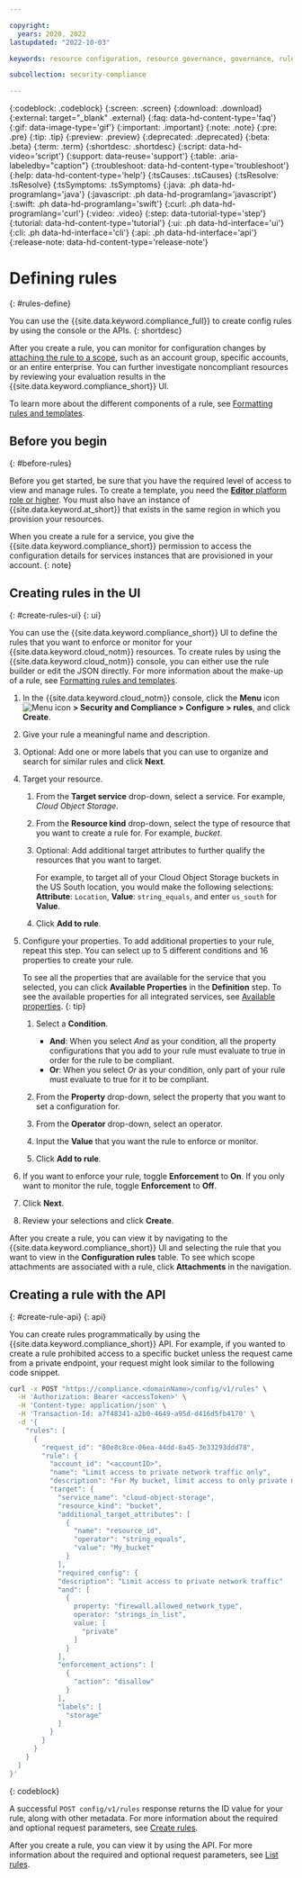 ```yaml
---

copyright:
  years: 2020, 2022
lastupdated: "2022-10-03"

keywords: resource configuration, resource governance, governance, rule, config rule, properties, conditions, enforcement actions, evaluation results

subcollection: security-compliance

---
```


{:codeblock: .codeblock}
{:screen: .screen}
{:download: .download}
{:external: target="_blank" .external}
{:faq: data-hd-content-type='faq'}
{:gif: data-image-type='gif'}
{:important: .important}
{:note: .note}
{:pre: .pre}
{:tip: .tip}
{:preview: .preview}
{:deprecated: .deprecated}
{:beta: .beta}
{:term: .term}
{:shortdesc: .shortdesc}
{:script: data-hd-video='script'}
{:support: data-reuse='support'}
{:table: .aria-labeledby="caption"}
{:troubleshoot: data-hd-content-type='troubleshoot'}
{:help: data-hd-content-type='help'}
{:tsCauses: .tsCauses}
{:tsResolve: .tsResolve}
{:tsSymptoms: .tsSymptoms}
{:java: .ph data-hd-programlang='java'}
{:javascript: .ph data-hd-programlang='javascript'}
{:swift: .ph data-hd-programlang='swift'}
{:curl: .ph data-hd-programlang='curl'}
{:video: .video}
{:step: data-tutorial-type='step'}
{:tutorial: data-hd-content-type='tutorial'}
{:ui: .ph data-hd-interface='ui'}
{:cli: .ph data-hd-interface='cli'}
{:api: .ph data-hd-interface='api'}
{:release-note: data-hd-content-type='release-note'}


# Defining rules
{: #rules-define}

You can use the {{site.data.keyword.compliance_full}} to create config rules by using the console or the APIs.
{: shortdesc}

After you create a rule, you can monitor for configuration changes by [attaching the rule to a scope](/docs/security-compliance?topic=security-compliance-rules-apply), such as an account group, specific accounts, or an entire enterprise. You can further investigate noncompliant resources by reviewing your evaluation results in the {{site.data.keyword.compliance_short}} UI.

To learn more about the different components of a rule, see [Formatting rules and templates](/docs/security-compliance?topic=security-compliance-formatting-rules-templates).

## Before you begin 
{: #before-rules}

Before you get started, be sure that you have the required level of access to view and manage rules. To create a template, you need the [**Editor** platform role or higher](/docs/security-compliance?topic=security-compliance-access-management). You must also have an instance of {{site.data.keyword.at_short}} that exists in the same region in which you provision your resources.

When you create a rule for a service, you give the {{site.data.keyword.compliance_short}} permission to access the configuration details for services instances that are provisioned in your account.
{: note}

## Creating rules in the UI
{: #create-rules-ui}
{: ui}

You can use the {{site.data.keyword.compliance_short}} UI to define the rules that you want to enforce or monitor for your {{site.data.keyword.cloud_notm}} resources. To create rules by using the {{site.data.keyword.cloud_notm}} console, you can either use the rule builder or edit the JSON directly. For more information about the make-up of a rule, see [Formatting rules and templates](/docs/security-compliance?topic=security-compliance-formatting-rules-templates).


1. In the {{site.data.keyword.cloud_notm}} console, click the **Menu** icon ![Menu icon](../icons/icon_hamburger.svg) **> Security and Compliance > Configure > rules**, and click **Create**.
2. Give your rule a meaningful name and description.
3. Optional: Add one or more labels that you can use to organize and search for similar rules and click **Next**.
4. Target your resource.
   1. From the **Target service** drop-down, select a service. For example, *Cloud Object Storage*.
   2. From the **Resource kind** drop-down, select the type of resource that you want to create a rule for. For example, *bucket*.
   3. Optional: Add additional target attributes to further qualify the resources that you want to target.

      For example, to target all of your Cloud Object Storage buckets in the US South location, you would make the following selections: **Attribute**: `Location`, **Value**: `string_equals`, and enter `us_south` for **Value**.
   4. Click **Add to rule**.
5. Configure your properties. To add additional properties to your rule, repeat this step. You can select up to 5 different conditions and 16 properties to create your rule.

   To see all the properties that are available for the service that you selected, you can click **Available Properties** in the **Definition** step. To see the available properties for all integrated services, see [Available properties](/docs/security-compliance?topic=security-compliance-available-rule-properties).
   {: tip}

   1. Select a **Condition**.

      * **And**: When you select *And* as your condition, all the property configurations that you add to your rule must evaluate to true in order for the rule to be compliant.
      * **Or**: When you select *Or* as your condition, only part of your rule must evaluate to true for it to be compliant.
   2. From the **Property** drop-down, select the property that you want to set a configuration for.
   3. From the **Operator** drop-down, select an operator.
   4. Input the **Value** that you want the rule to enforce or monitor.
   5. Click **Add to rule**.

6. If you want to enforce your rule, toggle **Enforcement** to **On**. If you only want to monitor the rule, toggle **Enforcement** to **Off**.
7. Click **Next**.
8. Review your selections and click **Create**.

After you create a rule, you can view it by navigating to the {{site.data.keyword.compliance_short}} UI and selecting the rule that you want to view in the **Configuration rules** table. To see which scope attachments are associated with a rule, click **Attachments** in the navigation.

## Creating a rule with the API
{: #create-rule-api}
{: api}

You can create rules programmatically by using the {{site.data.keyword.compliance_short}} API. For example, if you wanted to create a rule prohibited access to a specific bucket unless the request came from a private endpoint, your request might look similar to the following code snippet.

```sh
curl -x POST "https://compliance.<domainName>/config/v1/rules" \
  -H 'Authorization: Bearer <accessToken>' \
  -H 'Content-type: application/json' \
  -H 'Transaction-Id: a7f48341-a2b0-4649-a95d-d416d5fb4170' \
  -d '{
    "rules": [
      {
        "request_id": "80e8c8ce-06ea-44dd-8a45-3e33293ddd78",
        "rule": {
          "account_id": "<accountID>",
          "name": "Limit access to private network traffic only",
          "description": "For My bucket, limit access to only private network traffic.",
          "target": {
            "service_name": "cloud-object-storage",
            "resource_kind": "bucket",
            "additional_target_attributes": [
              {
                "name": "resource_id",
                "operator": "string_equals",
                "value": "My_bucket"
              }
            ],
            "required_config": {
            "description": "Limit access to private network traffic"
            "and": [
              {
                property: "firewall.allowed_network_type",
                operator: "strings_in_list",
                value: [
                  "private"
                ]
              }
            ],
            "enforcement_actions": [
              {
                "action": "disallow"
              }
            ],
            "labels": [
              "storage"
            ]
          }
        }
      }
    }
  ]
}'
```
{: codeblock}

A successful `POST config/v1/rules` response returns the ID value for your rule, along with other metadata. For more information about the required and optional request parameters, see [Create rules](/apidocs/security-compliance-config#post-rule-attachments).


After you create a rule, you can view it by using the API. For more information about the required and optional request parameters, see [List rules](/apidocs/security-compliance-config#list-rules).


